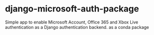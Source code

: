 # django-microsoft-auth-package
Simple app to enable Microsoft Account, Office 365 and Xbox Live authentication as a Django authentication backend. as a conda package

